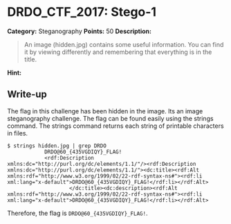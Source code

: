 # DRDO_CTF_2017: Stego-1

**Category:** Steganography
**Points:** 50
**Description:**

>An image (hidden.jpg) contains some useful information. You can find it by viewing differently and remembering that everything is in the title.

**Hint:**


## Write-up
The flag in this challenge has been hidden in the image. Its an image steganography challenge. The flag can be found easily using the strings command. The strings command returns each string of printable characters in files.


    $ strings hidden.jpg | grep DRDO
   				DRDO@60_{435VGDIQY}_FLAG!
                <rdf:Description xmlns:dc="http://purl.org/dc/elements/1.1/"/><rdf:Description xmlns:dc="http://purl.org/dc/elements/1.1/"><dc:title><rdf:Alt xmlns:rdf="http://www.w3.org/1999/02/22-rdf-syntax-ns#"><rdf:li xml:lang="x-default">DRDO@60_{435VGDIQY}_FLAG!</rdf:li></rdf:Alt>
                        </dc:title><dc:description><rdf:Alt xmlns:rdf="http://www.w3.org/1999/02/22-rdf-syntax-ns#"><rdf:li xml:lang="x-default">DRDO@60_{435VGDIQY}_FLAG!</rdf:li></rdf:Alt>

Therefore, the flag is `DRDO@60_{435VGDIQY}_FLAG!`.
